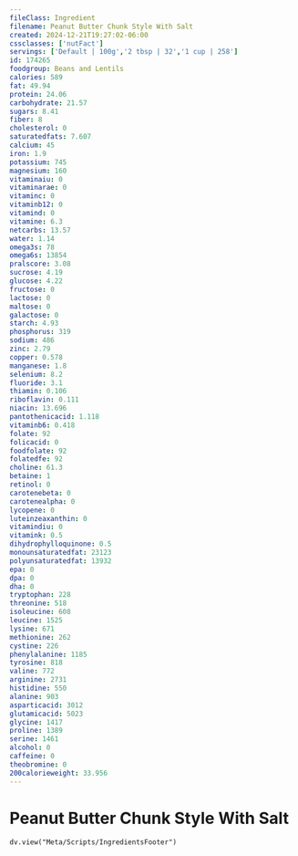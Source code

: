 ```yaml
---
fileClass: Ingredient
filename: Peanut Butter Chunk Style With Salt
created: 2024-12-21T19:27:02-06:00
cssclasses: ['nutFact']
servings: ['Default | 100g','2 tbsp | 32','1 cup | 258']
id: 174265
foodgroup: Beans and Lentils
calories: 589
fat: 49.94
protein: 24.06
carbohydrate: 21.57
sugars: 8.41
fiber: 8
cholesterol: 0
saturatedfats: 7.607
calcium: 45
iron: 1.9
potassium: 745
magnesium: 160
vitaminaiu: 0
vitaminarae: 0
vitaminc: 0
vitaminb12: 0
vitamind: 0
vitamine: 6.3
netcarbs: 13.57
water: 1.14
omega3s: 78
omega6s: 13854
pralscore: 3.08
sucrose: 4.19
glucose: 4.22
fructose: 0
lactose: 0
maltose: 0
galactose: 0
starch: 4.93
phosphorus: 319
sodium: 486
zinc: 2.79
copper: 0.578
manganese: 1.8
selenium: 8.2
fluoride: 3.1
thiamin: 0.106
riboflavin: 0.111
niacin: 13.696
pantothenicacid: 1.118
vitaminb6: 0.418
folate: 92
folicacid: 0
foodfolate: 92
folatedfe: 92
choline: 61.3
betaine: 1
retinol: 0
carotenebeta: 0
carotenealpha: 0
lycopene: 0
luteinzeaxanthin: 0
vitamindiu: 0
vitamink: 0.5
dihydrophylloquinone: 0.5
monounsaturatedfat: 23123
polyunsaturatedfat: 13932
epa: 0
dpa: 0
dha: 0
tryptophan: 228
threonine: 518
isoleucine: 608
leucine: 1525
lysine: 671
methionine: 262
cystine: 226
phenylalanine: 1185
tyrosine: 818
valine: 772
arginine: 2731
histidine: 550
alanine: 903
asparticacid: 3012
glutamicacid: 5023
glycine: 1417
proline: 1389
serine: 1461
alcohol: 0
caffeine: 0
theobromine: 0
200calorieweight: 33.956
---
```


# Peanut Butter Chunk Style With Salt

```dataviewjs
dv.view("Meta/Scripts/IngredientsFooter")
```